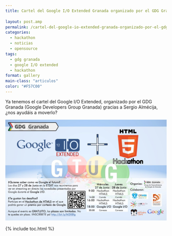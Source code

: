 ```yaml
---
title: Cartel del Google I/O Extended Granada organizado por el GDG Granada

layout: post.amp
permalink: /cartel-del-google-io-extended-granada-organizado-por-el-gdg-granada/
categories:
  - hackathon
  - noticias
  - opensource
tags:
  - gdg granada
  - google I/O extended
  - hackathon
format: gallery
main-class: "articulos"
color: "#F57C00"
---
```

Ya tenemos el cartel del Google I/O Extended, organizado por el GDG Granada (Google Developers Group Granada) gracias a Sergio Almécija, ¿nos ayudáis a moverlo?

[<img src="/assets/img/2012/06/gdg1.jpg" alt="" title="gdg"   />][1]



 [1]: /assets/img/2012/06/gdg1.jpg

{% include toc.html %}
